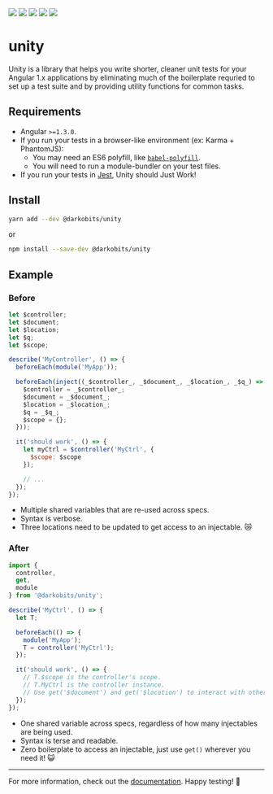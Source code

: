 [![][travis-img]][travis-url] [![][david-img]][david-url] [![][david-dev-img]][david-dev-url] [![][npm-img]][npm-url] [![][xo-img]][xo-url]

# unity

Unity is a library that helps you write shorter, cleaner unit tests for your Angular 1.x applications by eliminating much of the boilerplate requried to set up a test suite and by providing utility functions for common tasks.

## Requirements

- Angular `>=1.3.0`.
- If you run your tests in a browser-like environment (ex: Karma + PhantomJS):
  - You may need an ES6 polyfill, like [`babel-polyfill`](https://babeljs.io/docs/usage/polyfill/).
  - You will need to run a module-bundler on your test files.
- If you run your tests in [Jest](https://facebook.github.io/jest/), Unity should Just Work!

## Install

```bash
yarn add --dev @darkobits/unity
```
or

```bash
npm install --save-dev @darkobits/unity
```

## Example

### Before

```js
let $controller;
let $document;
let $location;
let $q;
let $scope;

describe('MyController', () => {
  beforeEach(module('MyApp'));

  beforeEach(inject((_$controller_, _$document_, _$location_, _$q_) => {
    $controller = _$controller_;
    $document = _$document_;
    $location = _$location_;
    $q = _$q_;
    $scope = {};
  }));

  it('should work', () => {
    let myCtrl = $controller('MyCtrl', {
      $scope: $scope
    });

    // ...
  });
});
```

- Multiple shared variables that are re-used across specs.
- Syntax is verbose.
- Three locations need to be updated to get access to an injectable. 😿

### After

```js
import {
  controller,
  get,
  module
} from '@darkobits/unity';

describe('MyCtrl', () => {
  let T;

  beforeEach(() => {
    module('MyApp');
    T = controller('MyCtrl');
  });

  it('should work', () => {
    // T.$scope is the controller's scope.
    // T.MyCtrl is the controller instance.
    // Use get('$document') and get('$location') to interact with other injectables.
  });
});
```

- One shared variable across specs, regardless of how many injectables are being used.
- Syntax is terse and readable.
- Zero boilerplate to access an injectable, just use `get()` wherever you need it! 😺

---

For more information, check out the [documentation](/src). Happy testing! 🎉

[travis-img]: https://img.shields.io/travis/darkobits/unity.svg?style=flat-square
[travis-url]: https://travis-ci.org/darkobits/unity

[david-img]: https://img.shields.io/david/darkobits/unity.svg?style=flat-square
[david-url]: https://david-dm.org/darkobits/unity

[david-dev-img]: https://img.shields.io/david/dev/darkobits/unity.svg?style=flat-square
[david-dev-url]: https://david-dm.org/darkobits/unity?type=dev

[xo-img]: https://img.shields.io/badge/code_style-XO-e271a5.svg?style=flat-square
[xo-url]: https://github.com/sindresorhus/xo

[npm-img]: https://img.shields.io/npm/v/@darkobits/unity.svg?style=flat-square
[npm-url]: https://www.npmjs.com/package/@darkobits/unity
